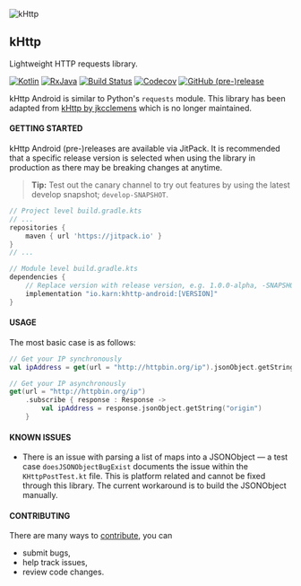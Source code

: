 ![kHttp](./docs/assets/khttp-android-logo.svg)

## kHttp 
Lightweight HTTP requests library.

[![Kotlin](https://img.shields.io/badge/Kotlin-1.3.11-blue.svg?style=flat-square)](http://kotlinlang.org)
[![RxJava](https://img.shields.io/badge/RxJava-2.1.10-green.svg?style=flat-square)](http://github.com/ReactiveX/RxJava)
[![Build Status](https://img.shields.io/travis/Karn/khttp-android.svg?style=flat-square)](https://travis-ci.org/Karn/khttp-android)
[![Codecov](https://img.shields.io/codecov/c/github/karn/khttp-android.svg?style=flat-square)](https://codecov.io/gh/Karn/khttp-android)
[![GitHub (pre-)release](https://img.shields.io/github/release/karn/khttp-android/all.svg?style=flat-square)
](./../../releases)

kHttp Android is similar to Python's `requests` module. This library has been adapted from [kHttp by jkcclemens](https://github.com/jkcclemens/khttp) which is no longer maintained.

#### GETTING STARTED
kHttp Android (pre-)releases are available via JitPack. It is recommended that  a specific release version is selected when using the library in production as there may be breaking changes at anytime.

> **Tip:** Test out the canary channel to try out features by using the latest develop snapshot; `develop-SNAPSHOT`.

```Groovy
// Project level build.gradle.kts
// ...
repositories {
    maven { url 'https://jitpack.io' }
}
// ...

// Module level build.gradle.kts
dependencies {
    // Replace version with release version, e.g. 1.0.0-alpha, -SNAPSHOT
    implementation "io.karn:khttp-android:[VERSION]"
}
```

#### USAGE
The most basic case is as follows:

```Kotlin
// Get your IP synchronously
val ipAddress = get(url = "http://httpbin.org/ip").jsonObject.getString("origin")

// Get your IP asynchronously
get(url = "http://httpbin.org/ip")
    .subscribe { response : Response ->
        val ipAddress = response.jsonObject.getString("origin")
    }
```

#### KNOWN ISSUES

- There is an issue with parsing a list of maps into a JSONObject — a test case `doesJSONObjectBugExist` documents the issue within the `KHttpPostTest.kt` file. This is platform related and cannot be fixed through this library. The current workaround is to build the JSONObject manually. 

#### CONTRIBUTING
There are many ways to [contribute](./.github/CONTRIBUTING.md), you can
- submit bugs,
- help track issues,
- review code changes.
